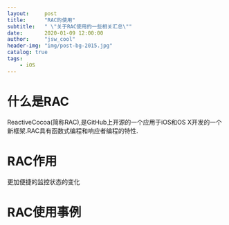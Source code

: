 ```yaml
---
layout:     post
title:      "RAC的使用"
subtitle:   " \"关于RAC使用的一些相关汇总\""
date:       2020-01-09 12:00:00
author:     "jsw_cool"
header-img: "img/post-bg-2015.jpg"
catalog: true
tags:
    - iOS
---
```


# 什么是RAC

ReactiveCocoa(简称RAC),是GitHub上开源的一个应用于iOS和OS X开发的一个新框架.RAC具有函数式编程和响应者编程的特性.

# RAC作用

更加便捷的监控状态的变化

# RAC使用事例



